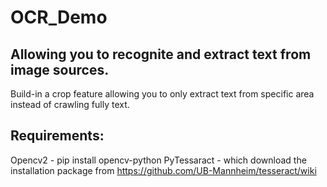 # OCR_Demo
## Allowing you to recognite and extract text from image sources.
Build-in a crop feature allowing you to only extract text from specific area instead of crawling fully text.

## Requirements:
  Opencv2 - pip install opencv-python
  PyTessaract - which download the installation package from https://github.com/UB-Mannheim/tesseract/wiki
